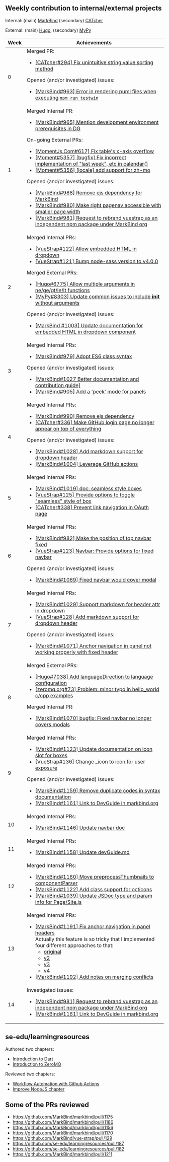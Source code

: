 ## Weekly contribution to internal/external projects

Internal: (main) [MarkBind](https://github.com/MarkBind/markbind) (secondary) [CATcher](https://github.com/CATcher-org/CATcher)

External: (main) [Hugo](https://github.com/gohugoio/hugo), (secondary) [MyPy](https://github.com/python/mypy)

Week | Achievements
---- | ------------
0 | Merged PR: <ul><li>[[CATcher#294] Fix unintuitive string value sorting method](https://github.com/CATcher-org/CATcher/pull/294)</li></ul>Opened (and/or investigated) issues: <ul><li>[[MarkBind#963] Error in rendering puml files when executing `npm run testwin`](https://github.com/MarkBind/markbind/issues/963)</li></ul>
1 | Merged Internal PR:<ul><li>[[MarkBind#965] Mention development environment prerequisites in DG](https://github.com/MarkBind/markbind/pull/965)</li></ul>On-going External PRs:<ul><li>[[MomentJs.Com#617] Fix table's x-axis overflow](https://github.com/moment/momentjs.com/pull/617)</li><li>[[Moment#5357] [bugfix] Fix incorrect implementation of "last week", etc in calendar()](https://github.com/moment/moment/pull/5357)</li><li>[[Moment#5356] [locale] add support for zh-mo](https://github.com/moment/moment/pull/5356)</li></ul>Opened (and/or investigated) issues: <ul><li>[[MarkBind#988] Remove ejs dependency for MarkBind](https://github.com/MarkBind/markbind/issues/988)</li><li>[[MarkBind#980] Make right pagenav accessible with smaller page width](https://github.com/MarkBind/markbind/issues/980)</li><li>[[MarkBind#981] Request to rebrand vuestrap as an independent npm package under MarkBind org](https://github.com/MarkBind/markbind/issues/981)</li></ul>
2 | Merged Internal PRs: <ul><li>[[VueStrap#122] Allow embedded HTML in dropdown](https://github.com/MarkBind/vue-strap/pull/122)</li><li>[[VueStrap#121] Bump node-sass version to v4.0.0](https://github.com/MarkBind/vue-strap/pull/121)</li></ul>Merged External PRs: <ul><li>[[Hugo#6775] Allow multiple arguments in ne/ge/gt/le/lt functions](https://github.com/gohugoio/hugo/pull/6775)</li><li>[[MyPy#8303] Update common issues to include __init__ without arguments](https://github.com/python/mypy/pull/8303)</li></ul>Opened (and/or investigated) issues: <ul><li>[[MarkBind #1003] Update documentation for embedded HTML in dropdown component](https://github.com/MarkBind/markbind/issues/1003)</li></ul>
3 | Merged Internal PRs: <ul><li>[[MarkBind#979] Adopt ES6 class syntax](https://github.com/MarkBind/markbind/pull/979)</li></ul>Opened (and/or investigated) issues: <ul><li>[[MarkBind#1027 Better documentation and contribution guide]](https://github.com/MarkBind/markbind/issues/1027)</li><li>[[MarkBind#905] Add a 'peek' mode for panels](https://github.com/MarkBind/markbind/issues/905)</li></ul>
4 | Merged Internal PRs: <ul><li>[[MarkBind#990] Remove ejs dependency](https://github.com/MarkBind/markbind/pull/990)</li><li>[[CATcher#336] Make GitHub login page no longer appear on top of everything](https://github.com/CATcher-org/CATcher/pull/336)</li></ul>Opened (and/or investigated) issues: <ul><li>[[MarkBind#1028] Add markdown support for dropdown header](https://github.com/MarkBind/markbind/issues/1028)</li><li>[[MarkBind#1004] Leverage GitHub actions](https://github.com/MarkBind/markbind/issues/1004)</li></ul>
5 | Merged Internal PRs: <ul><li>[[MarkBind#1019] doc: seamless style boxes](https://github.com/MarkBind/markbind/pull/1019)</li><li>[[VueStrap#125] Provide options to toggle "seamless" style of box](https://github.com/MarkBind/vue-strap/pull/125)</li><li>[[CATcher#338] Prevent link navigation in OAuth page](https://github.com/CATcher-org/CATcher/pull/338)</li></ul>
6 | Merged Internal PRs: <ul><li>[[MarkBind#982] Make the position of top navbar fixed](https://github.com/MarkBind/markbind/pull/982)</li><li>[[VueStrap#123] Navbar: Provide options for fixed navbar](https://github.com/MarkBind/vue-strap/pull/123)</li></ul>Opened (and/or investigated) issues: <ul><li>[[MarkBind#1069] Fixed navbar would cover modal](https://github.com/MarkBind/markbind/issues/1069)</li></ul>
7 | Merged Internal PRs: <ul><li>[[MarkBind#1029] Support markdown for header attr in dropdown](https://github.com/MarkBind/markbind/pull/1029)</li><li>[[VueStrap#128] Add markdown support for dropdown header](https://github.com/MarkBind/vue-strap/pull/128)</li></ul>Opened (and/or investigated) issues: <ul><li>[[MarkBind#1071] Anchor navigation in panel not working properly with fixed header](https://github.com/MarkBind/markbind/issues/1071)</li></ul>
8 | Merged External PRs: <ul><li>[[Hugo#7038] Add languageDirection to language configuration](https://github.com/gohugoio/hugo/pull/7038)</li><li>[[zeromq.org#73] Problem: minor typo in hello_world c/cpp examples](https://github.com/zeromq/zeromq.org/pull/73)</li></ul>Merged Internal PR: <ul><li>[[MarkBind#1070] bugfix: Fixed navbar no longer covers modals](https://github.com/MarkBind/markbind/pull/1070)</li></ul>
9 | Merged Internal PRs: <ul><li>[[MarkBind#1123] Update documentation on icon slot for boxes](https://github.com/MarkBind/markbind/pull/1123)</li><li>[[VueStrap#136] Change _icon to icon for user exposure](https://github.com/MarkBind/vue-strap/pull/136)</li></ul>Opened (and/or investigated) issues: <ul><li>[[MarkBind#1159] Remove duplicate codes in syntax documentation](https://github.com/MarkBind/markbind/issues/1159)</li><li>[[MarkBind#1161] Link to DevGuide in markbind.org](https://github.com/MarkBind/markbind/issues/1161)</li></ul>
10 | Merged Internal PRs: <ul><li>[[MarkBind#1146] Update navbar doc](https://github.com/MarkBind/markbind/pull/1146)</li></ul> 
11 | Merged Internal PRs: <ul><li>[[MarkBind#1158] Update devGuide.md](https://github.com/MarkBind/markbind/pull/1158)</li></ul> 
12 | Merged Internal PRs: <ul><li>[[MarkBind#1160] Move preprocessThumbnails to componentParser](https://github.com/MarkBind/markbind/pull/1160)</li><li>[[MarkBind#1122] Add class support for octicons](https://github.com/MarkBind/markbind/pull/1122)</li><li>[[MarkBind#1039] Update JSDoc type and param info for Page/Site.js](https://github.com/MarkBind/markbind/pull/1039)</li></ul>
13 | Merged Internal PRs: <ul><li>[[MarkBind#1191] Fix anchor navigation in panel headers](https://github.com/MarkBind/markbind/pull/1191) <br> Actually this feature is so tricky that I implemented four different approaches to that: <ul><li>[original](https://github.com/MarkBind/markbind/pull/982)</li><li>[v2](https://github.com/MarkBind/markbind/pull/1190)</li><li>[v3](https://github.com/MarkBind/markbind/pull/1187)</li><li>[v4](https://github.com/MarkBind/markbind/pull/1187)</li></ul></li><li>[[MarkBind#1192] Add notes on merging conflicts](https://github.com/MarkBind/markbind/pull/1192)</li></ul>
14 | Investigated issues: <ul><li>[[MarkBind#981] Request to rebrand vuestrap as an independent npm package under MarkBind org](https://github.com/MarkBind/markbind/issues/981#)</li><li>[[MarkBind#1161] Link to DevGuide in markbind.org](https://github.com/MarkBind/markbind/issues/1161)</li>

## se-edu/learningresources

Authored two chapters: 

- [Introduction to Dart](https://github.com/se-edu/learningresources/pull/129)
- [Introduction to ZeroMQ](https://github.com/se-edu/learningresources/pull/186)

Reviewed two chapters: 

- [Workflow Automation with Github Actions](https://github.com/se-edu/learningresources/pull/187)
- [Improve NodeJS chapter](https://github.com/se-edu/learningresources/pull/182)

## Some of the PRs reviewed

- https://github.com/MarkBind/markbind/pull/1175
- https://github.com/MarkBind/markbind/pull/1186
- https://github.com/MarkBind/markbind/pull/1156
- https://github.com/MarkBind/markbind/pull/1170
- https://github.com/MarkBind/vue-strap/pull/129
- https://github.com/se-edu/learningresources/pull/187
- https://github.com/se-edu/learningresources/pull/182
- https://github.com/MarkBind/markbind/pull/1211